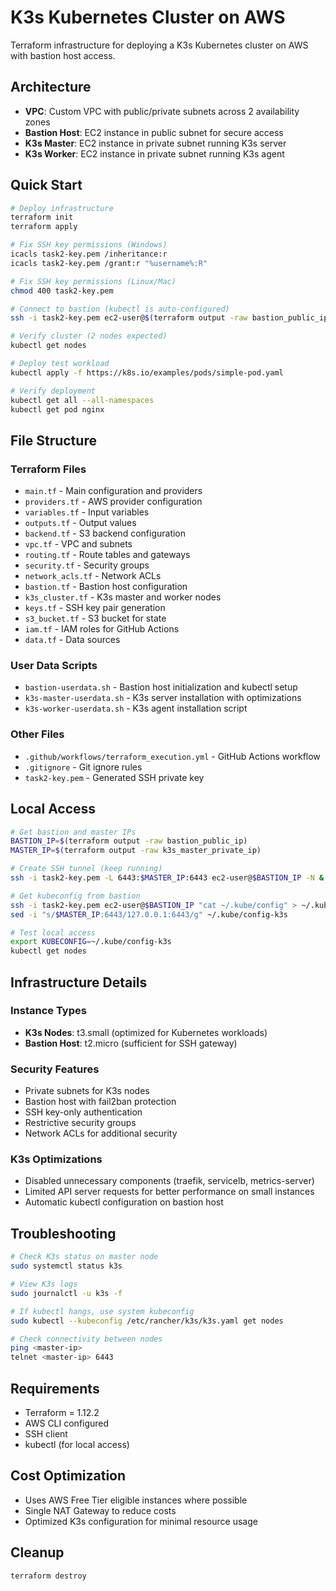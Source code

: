# K3s Kubernetes Cluster on AWS

Terraform infrastructure for deploying a K3s Kubernetes cluster on AWS with bastion host access.

## Architecture

- **VPC**: Custom VPC with public/private subnets across 2 availability zones
- **Bastion Host**: EC2 instance in public subnet for secure access
- **K3s Master**: EC2 instance in private subnet running K3s server
- **K3s Worker**: EC2 instance in private subnet running K3s agent

## Quick Start

```bash
# Deploy infrastructure
terraform init
terraform apply

# Fix SSH key permissions (Windows)
icacls task2-key.pem /inheritance:r
icacls task2-key.pem /grant:r "%username%:R"

# Fix SSH key permissions (Linux/Mac)
chmod 400 task2-key.pem

# Connect to bastion (kubectl is auto-configured)
ssh -i task2-key.pem ec2-user@$(terraform output -raw bastion_public_ip)

# Verify cluster (2 nodes expected)
kubectl get nodes

# Deploy test workload
kubectl apply -f https://k8s.io/examples/pods/simple-pod.yaml

# Verify deployment
kubectl get all --all-namespaces
kubectl get pod nginx
```

## File Structure

### Terraform Files
- `main.tf` - Main configuration and providers
- `providers.tf` - AWS provider configuration
- `variables.tf` - Input variables
- `outputs.tf` - Output values
- `backend.tf` - S3 backend configuration
- `vpc.tf` - VPC and subnets
- `routing.tf` - Route tables and gateways
- `security.tf` - Security groups
- `network_acls.tf` - Network ACLs
- `bastion.tf` - Bastion host configuration
- `k3s_cluster.tf` - K3s master and worker nodes
- `keys.tf` - SSH key pair generation
- `s3_bucket.tf` - S3 bucket for state
- `iam.tf` - IAM roles for GitHub Actions
- `data.tf` - Data sources

### User Data Scripts
- `bastion-userdata.sh` - Bastion host initialization and kubectl setup
- `k3s-master-userdata.sh` - K3s server installation with optimizations
- `k3s-worker-userdata.sh` - K3s agent installation script

### Other Files
- `.github/workflows/terraform_execution.yml` - GitHub Actions workflow
- `.gitignore` - Git ignore rules
- `task2-key.pem` - Generated SSH private key

## Local Access

```bash
# Get bastion and master IPs
BASTION_IP=$(terraform output -raw bastion_public_ip)
MASTER_IP=$(terraform output -raw k3s_master_private_ip)

# Create SSH tunnel (keep running)
ssh -i task2-key.pem -L 6443:$MASTER_IP:6443 ec2-user@$BASTION_IP -N &

# Get kubeconfig from bastion
ssh -i task2-key.pem ec2-user@$BASTION_IP "cat ~/.kube/config" > ~/.kube/config-k3s
sed -i "s/$MASTER_IP:6443/127.0.0.1:6443/g" ~/.kube/config-k3s

# Test local access
export KUBECONFIG=~/.kube/config-k3s
kubectl get nodes
```

## Infrastructure Details

### Instance Types
- **K3s Nodes**: t3.small (optimized for Kubernetes workloads)
- **Bastion Host**: t2.micro (sufficient for SSH gateway)

### Security Features
- Private subnets for K3s nodes
- Bastion host with fail2ban protection
- SSH key-only authentication
- Restrictive security groups
- Network ACLs for additional security

### K3s Optimizations
- Disabled unnecessary components (traefik, servicelb, metrics-server)
- Limited API server requests for better performance on small instances
- Automatic kubectl configuration on bastion host

## Troubleshooting

```bash
# Check K3s status on master node
sudo systemctl status k3s

# View K3s logs
sudo journalctl -u k3s -f

# If kubectl hangs, use system kubeconfig
sudo kubectl --kubeconfig /etc/rancher/k3s/k3s.yaml get nodes

# Check connectivity between nodes
ping <master-ip>
telnet <master-ip> 6443
```

## Requirements

- Terraform = 1.12.2
- AWS CLI configured
- SSH client
- kubectl (for local access)

## Cost Optimization

- Uses AWS Free Tier eligible instances where possible
- Single NAT Gateway to reduce costs
- Optimized K3s configuration for minimal resource usage

## Cleanup

```bash
terraform destroy
```